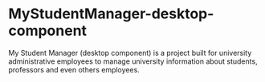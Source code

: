 # MyStudentManager-desktop-component
My Student Manager (desktop component) is a project built for university administrative employees to  manage university information about students, professors and even others employees.
